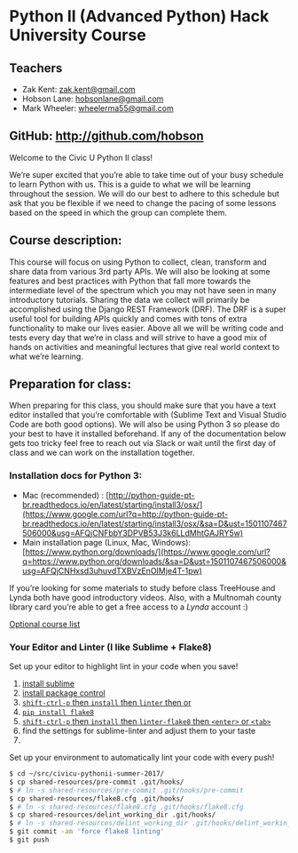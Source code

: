 # Python II (Advanced Python) Hack University Course

## Teachers

* Zak Kent: [zak.kent@gmail.com](mailto:zak.kent@gmail.com)
* Hobson Lane: [hobsonlane@gmail.com](mailto:hobsonlane@gmail.com)
* Mark Wheeler: [wheelerma55@gmail.com](mailto:wheelerma55@gmail.com)

## GitHub: http://github.com/hobson

Welcome to the Civic U Python II class!

We’re super excited that you’re able to take time out of your busy schedule to learn Python with us.
This is a guide to what we will be learning throughout the session.
We will do our best to adhere to this schedule but ask that you be flexible if we need to change the pacing of some lessons based on the speed in which the group can complete them.

## Course description: 

This course will focus on using Python to collect, clean, transform and share data from various 3rd party APIs.
We will also be looking at some features and best practices with Python that fall more towards the intermediate level of the spectrum which you may
not have seen in many introductory tutorials.
Sharing the data we collect will primarily be accomplished using the Django REST Framework (DRF).
The DRF is a super useful tool for building APIs quickly and comes with tons of extra functionality to make our lives easier.
Above all we will be writing code and tests every day that we’re in class and will strive to have a good mix of hands on activities and meaningful
lectures that give real world context to what we’re learning.

## Preparation for class:

When preparing for this class, you should make sure that you have a text editor installed that you’re comfortable with (Sublime Text and Visual Studio Code are both good options).
We will also be using Python 3 so please do your best to have it installed beforehand.
If any of the documentation below gets too tricky feel free to reach out via Slack or wait until the first day of class and we can work on the installation together.

### Installation docs for Python 3: 

* Mac (recommended) : [http://python-guide-pt-br.readthedocs.io/en/latest/starting/install3/osx/](https://www.google.com/url?q=http://python-guide-pt-br.readthedocs.io/en/latest/starting/install3/osx/&sa=D&ust=1501107467506000&usg=AFQjCNFbbY3DPVB53J3k6LLdMhtGAJRY5w)
* Main installation page (Linux, Mac, Windows): [https://www.python.org/downloads/](https://www.google.com/url?q=https://www.python.org/downloads/&sa=D&ust=1501107467506000&usg=AFQjCNHxsd3uhuvdTXBVzEnOIMje4T-1pw)

If you’re looking for some materials to study before class TreeHouse and Lynda both have good introductory videos.
Also, with a Multnomah county library card you’re able to get a free access to a *Lynda* account :)

[Optional course list](https://www.google.com/url?q=https://docs.google.com/document/d/1kRzzybmQOi_uw2-BWnxZtIEQ5ajo48G4X0WyQ8ByjPE/edit?usp%3Dsharing&sa=D&ust=1501107467507000&usg=AFQjCNEGgBLCbZJkV8e_y5hi5Q7vVHQ9OQ)

### Your Editor and Linter (I like Sublime + Flake8)

Set up your editor to highlight lint in your code when you save!

1. [install sublime](https://www.sublimetext.com/3)
2. [install package control](https://packagecontrol.io/installation)
3. [`shift-ctrl-p` then `install` then `linter` then <enter> or <tab>](http://sublimelinter.readthedocs.io/en/latest/installation.html#installing-via-pc)
4. [`pip install flake8`](https://github.com/SublimeLinter/SublimeLinter-flake8#linter-installation)
5. [`shift-ctrl-p` then `install` then `linter-flake8` then `<enter>` or `<tab>`](https://github.com/SublimeLinter/SublimeLinter-flake8)
6. find the settings for sublime-linter and adjust them to your taste
7. 

Set up your environment to automatically lint your code with every push!

```bash
$ cd ~/src/civicu-pythonii-summer-2017/
$ cp shared-resources/pre-commit .git/hooks/
$ # ln -s shared-resources/pre-commit .git/hooks/pre-commit
$ cp shared-resources/flake8.cfg .git/hooks/
$ # ln -s shared-resources/flake8.cfg .git/hooks/flake8.cfg
$ cp shared-resources/delint_working_dir .git/hooks/
$ # ln -s shared-resources/delint_working_dir .git/hooks/delint_workin_dir
$ git commit -am 'force flake8 linting'
$ git push
```

